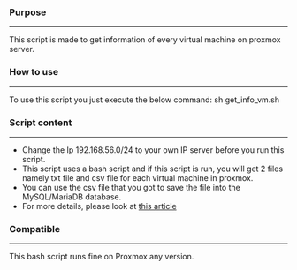 ### Purpose

---
This script is made to get information of every virtual machine on proxmox server.




### How to use

---
To use this script you just execute the below command:
sh get_info_vm.sh




### Script content

---
- Change the Ip 192.168.56.0/24 to your own IP server before you run this script.
- This script uses a bash script and if this script is run, you will get 2 files namely txt file and csv file for each virtual machine in proxmox. 
- You can use the csv file that you got to save the file into the MySQL/MariaDB database. 
- For more details, please look at [this article](https://sysadminote.com/how-to-get-information-from-a-virtual-machine-in-proxmox-using-a-bash-script/)



 
### Compatible

---
This bash script runs fine on Proxmox any version.
